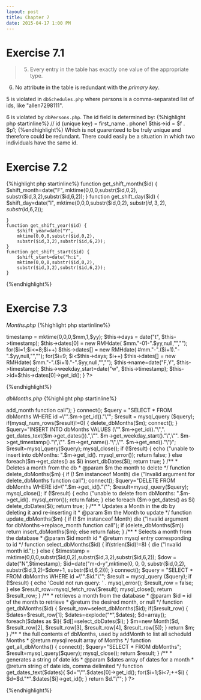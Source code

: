 ```yaml
---
layout: post
title: Chapter 7
date: 2015-04-17 1:00 PM
---
```


# Exercise 7.1
>5. Every entry in the table has exactly one value of the appropriate type.
6. No attribute in the table is redundant with the *primary key*.

5 is violated in `dbSchedules.php` where persons is a comma-separated list of ids, like "allen7298111". 

6 is violated by `dbPersons.php`. The id field is determined by:
{%highlight php startinline%}
// id (unique key) = first_name . phone1
$this->id = $f . $p1;
{%endhighlight%}
Which is not guarenteed to be truly unique and therefore could be redundant. There could easily be a situation in which two individuals have the same id. 

# Exercise 7.2

{%highlight php startinline%}
function get_shift_month($id) {
        $shift_month=date("F",
        mktime(0,0,0,substr($id,0,2),
        substr($id,3,2),substr($id,6,2));
    }
    function get_shift_day($id) {
        $shift_day=date("l",
        mktime(0,0,0,substr($id,0,2),
        substr($id,3,2),substr($id,6,2));

    }
    function get_shift_year($id) {
        $shift_year=date("Y",
        mktime(0,0,0,substr($id,0,2),
        substr($id,3,2),substr($id,6,2));
    }
    function get_shift_start($id) {
        $shift_start=date("h:i",
        mktime(0,0,0,substr($id,0,2),
        substr($id,3,2),substr($id,6,2));
    }
{%endhighlight%}

# Exercise 7.3
*Months.php*
{%highlight php startinline%}
<?php

include_once('RMHdates');

class Month {
    private $id;
    private $dates;
    private $name;
    private $weekday_start;
    private $timestamp;
}

function __construct($mm,$yy) {
    $this->timestamp = mktime(0,0,0,$mm,1,$yy);
    $this->days = date("t", $this->timestamp);
    $this->dates[0] = new RMHdate(
        $mm."-01-".$yy,null,"","");
    for($i=1;$i<=8;$i++)
        $this->dates[] = new RMHdate(
            #mm."-".($i+1)."-".$yy,null,"","");
    for($i=9; $i<$this->days; $i++) 
        $this->dates[] = new RMHdate(
            $mm."-".($i+1)."-".$yy,null,"","");
    $this->name=date("F,Y", $this->timestamp);
    $this->weekday_start=date("w", $this->timestamp);
    $this->id=$this->dates[0]->get_id();
}
?>
{%endhighlight%}

*dbMonths.php*
{%highlight php startinline%}
<?php
include_once('Month.php');
include_once('dbinfo.php');
include_once('dbDates.php');

function setup_dbMonths() {
   connect();
   mysql_query("DROP TABLE IF EXISTS dbMonths");
   $result=mysql_query("CREATE TABLE dbMonths 
    (id CHAR(8) NOT NULL, dates TEXT,
    weekday_start INT, timestamp INT,
    name TEXT, end INT, PRIMARY KEY (id))");
    if(!$result)
        echo mysql_error();
    mysql_close();
}

/**
 * Inserts a month into the db
 * @param $m the month to insert
 */
function insert_dbMonths($m) {
   if (! $m instanceof Month) {
        die ("Invalid argument for dbMonths->add_month function call");
    }
   connect();
   $query = "SELECT * FROM dbMonths WHERE id =\"".$m->get_id()."\"";
   $result = mysql_query ($query);
   if(mysql_num_rows($result)!=0) {
        delete_dbMonths($m);
        connect();
   }
   $query="INSERT INTO dbMonths VALUES
                (\"".$m->get_id()."\",".
                    get_dates_text($m->get_dates()).",\"".
                $m->get_weekday_start()."\",\"".
                $m->get_timestamp()."\",\"".
                $m->get_name()."\",\"".
                $m->get_end()."\")";
   $result=mysql_query($query);
   mysql_close();
   if (!$result) {
        echo ("unable to insert into dbMonths: ".$m->get_id(). mysql_error());
        return false;
   }
   else foreach($m->get_dates() as $i)
        insert_dbDates($i);
   return true;
 }

/**
 * Deletes a month from the db
 * @param $m the month to delete
 */
function delete_dbMonths($m) {
    if (! $m instanceof Month)
        die ("Invalid argument for delete_dbMonths function call");
    connect();
    $query="DELETE FROM dbMonths WHERE id=\"".$m->get_id()."\"";
    $result=mysql_query($query);
    mysql_close();
    if (!$result) {
        echo ("unable to delete from dbMonths: ".$m->get_id(). mysql_error());
        return false;
    }
    else foreach ($m->get_dates() as $i)
        delete_dbDates($i);
    return true;
 }

/**
 * Updates a Month in the db by deleting it and re-inserting it
 * @param $m the Month to update
 */
function update_dbMonths($m) {
    if (! $m instanceof Month)
        die ("Invalid argument for dbMonths->replace_month function call");
    if (delete_dbMonths($m))
       return insert_dbMonths($m);
    else return false;
}

/**
 * Selects a month from the database
 * @param $id month id
 * @return mysql entry corresponding to id
 */
function select_dbMonths($id) {
    if(strlen($id)!=8) {
        die ("Invalid month id.");
    }
    else {
        $timestamp = mktime(0,0,0,substr($id,0,2),substr($id,3,2),substr($id,6,2));
        $dow = date("N",$timestamp);
        $id=date("m-d-y",mktime(0, 0, 0, substr($id,0,2), substr($id,3,2)-$dow+1, substr($id,6,2)));
    }
    connect();
    $query = "SELECT * FROM dbMonths WHERE id =\"".$id."\"";
    $result = mysql_query ($query);
    if (!$result) {
        echo 'Could not run query: ' . mysql_error();
        $result_row = false;
    }
    else
        $result_row=mysql_fetch_row($result);
    mysql_close();
    return $result_row;
}

/**
 * retrieves a month from the database
 * @param $id = id of the month to retrieve
 * @return the desired month, or null
 */
function get_dbMonths($id) {
    $result_row=select_dbMonths($id);
    if($result_row) {
        $dates=$result_row[1];
        $dates=explode("*",$dates);
        $d=array();
        foreach($dates as $i){
            $d[]=select_dbDates($i);
        }
        $m=new Month($d, $result_row[2], $result_row[3], $result_row[4], $result_row[5]);
    }
    return $m;
}

/**
 * the full contents of dbMonths, used by addMonth to list all scheduld Months
 * @return mysql result array of Months
 */
function get_all_dbMonths() {
    connect();
    $query="SELECT * FROM dbMonths";
    $result=mysql_query($query);
    mysql_close();
    return $result;
}

/**
 * generates a string of date ids
 * @param $dates array of dates for a month
 * @return string of date ids, comma delimited
 */
function get_dates_text($dates){
    $d="\"".$dates[0]->get_id();
    for($i=1;$i<7;++$i) {
        $d=$d."*".$dates[$i]->get_id();
    }
    return $d."\"";
}

?>
{%endhighlight%}